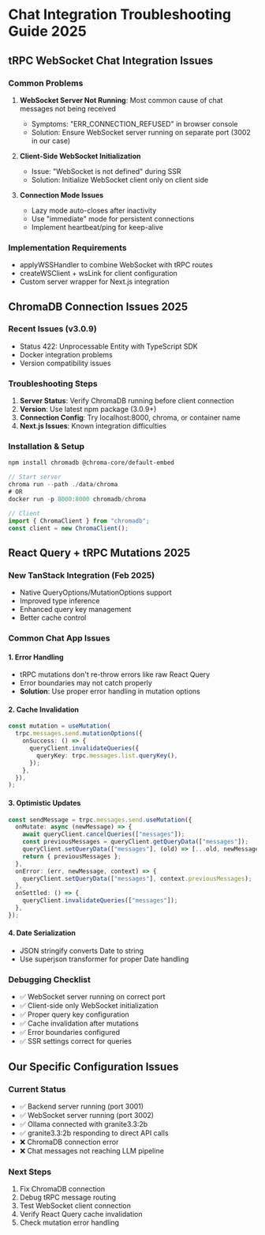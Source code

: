 # Chat Integration Troubleshooting Guide 2025

## tRPC WebSocket Chat Integration Issues

### Common Problems

1. **WebSocket Server Not Running**: Most common cause of chat messages not being received
   - Symptoms: "ERR_CONNECTION_REFUSED" in browser console
   - Solution: Ensure WebSocket server running on separate port (3002 in our case)

2. **Client-Side WebSocket Initialization**
   - Issue: "WebSocket is not defined" during SSR
   - Solution: Initialize WebSocket client only on client side

3. **Connection Mode Issues**
   - Lazy mode auto-closes after inactivity
   - Use "immediate" mode for persistent connections
   - Implement heartbeat/ping for keep-alive

### Implementation Requirements

- applyWSSHandler to combine WebSocket with tRPC routes
- createWSClient + wsLink for client configuration
- Custom server wrapper for Next.js integration

## ChromaDB Connection Issues 2025

### Recent Issues (v3.0.9)

- Status 422: Unprocessable Entity with TypeScript SDK
- Docker integration problems
- Version compatibility issues

### Troubleshooting Steps

1. **Server Status**: Verify ChromaDB running before client connection
2. **Version**: Use latest npm package (3.0.9+)
3. **Connection Config**: Try localhost:8000, chroma, or container name
4. **Next.js Issues**: Known integration difficulties

### Installation & Setup

```bash
npm install chromadb @chroma-core/default-embed
```

```typescript
// Start server
chroma run --path ./data/chroma
# OR
docker run -p 8000:8000 chromadb/chroma

// Client
import { ChromaClient } from "chromadb";
const client = new ChromaClient();
```

## React Query + tRPC Mutations 2025

### New TanStack Integration (Feb 2025)

- Native QueryOptions/MutationOptions support
- Improved type inference
- Enhanced query key management
- Better cache control

### Common Chat App Issues

#### 1. Error Handling

- tRPC mutations don't re-throw errors like raw React Query
- Error boundaries may not catch properly
- **Solution**: Use proper error handling in mutation options

#### 2. Cache Invalidation

```typescript
const mutation = useMutation(
  trpc.messages.send.mutationOptions({
    onSuccess: () => {
      queryClient.invalidateQueries({
        queryKey: trpc.messages.list.queryKey(),
      });
    },
  }),
);
```

#### 3. Optimistic Updates

```typescript
const sendMessage = trpc.messages.send.useMutation({
  onMutate: async (newMessage) => {
    await queryClient.cancelQueries(["messages"]);
    const previousMessages = queryClient.getQueryData(["messages"]);
    queryClient.setQueryData(["messages"], (old) => [...old, newMessage]);
    return { previousMessages };
  },
  onError: (err, newMessage, context) => {
    queryClient.setQueryData(["messages"], context.previousMessages);
  },
  onSettled: () => {
    queryClient.invalidateQueries(["messages"]);
  },
});
```

#### 4. Date Serialization

- JSON stringify converts Date to string
- Use superjson transformer for proper Date handling

### Debugging Checklist

- ✅ WebSocket server running on correct port
- ✅ Client-side only WebSocket initialization
- ✅ Proper query key configuration
- ✅ Cache invalidation after mutations
- ✅ Error boundaries configured
- ✅ SSR settings correct for queries

## Our Specific Configuration Issues

### Current Status

- ✅ Backend server running (port 3001)
- ✅ WebSocket server running (port 3002)
- ✅ Ollama connected with granite3.3:2b
- ✅ granite3.3:2b responding to direct API calls
- ❌ ChromaDB connection error
- ❌ Chat messages not reaching LLM pipeline

### Next Steps

1. Fix ChromaDB connection
2. Debug tRPC message routing
3. Test WebSocket client connection
4. Verify React Query cache invalidation
5. Check mutation error handling
